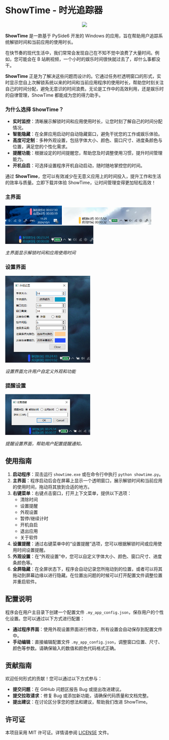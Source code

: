 
# ShowTime - 时光追踪器

<div align=center>
<img src="https://github.com/liaanj/ShowTime/blob/main/doc/icons.ico" width="170px">
</div>
<p></p><p></p>

**ShowTime** 是一款基于 PySide6 开发的 Windows 的应用，旨在帮助用户追踪系统解锁时间和当前应用的使用时长。

在快节奏的现代生活中，我们常常会发现自己在不知不觉中浪费了大量时间。例如，您可能会在 B 站刷视频，一个小时的娱乐时间很快就过去了，却什么事都没干。

**ShowTime** 正是为了解决这些问题而设计的。它通过任务栏透明窗口的形式，实时显示您自上次解锁系统以来的时间和当前应用程序的使用时长，帮助您时刻关注自己的时间分配，避免无意识的时间浪费。无论是工作中的高效利用，还是娱乐时的自律管理，ShowTime 都能成为您的得力助手。


### 为什么选择 ShowTime？

- **实时监控**：清晰展示解锁时间和应用使用时长，让您时刻了解自己的时间分配情况。
- **智能隐藏**：在全屏应用启动时自动隐藏窗口，避免干扰您的工作或娱乐体验。
- **高度可定制**：多种外观设置，包括字体大小、颜色、窗口尺寸、进度条颜色与位置，满足您的个性化需求。
- **提醒功能**：根据设定的时间提醒您，帮助您及时调整使用习惯，提升时间管理能力。
- **开机自启**：可选择设置程序开机自动启动，随时随地掌控您的时间。

通过 **ShowTime**，您可以有效减少在无意义应用上的时间投入，提升工作和生活的效率与质量。立即下载并体验 ShowTime，让时间管理变得更加轻松高效！

### 主界面

<p >
  <img src="https://github.com/liaanj/ShowTime/blob/main/doc/mainwin1.png" width="180px">
  <img src="https://github.com/liaanj/ShowTime/blob/main/doc/mainwin4.PNG" width="280px">
  <img src="https://github.com/liaanj/ShowTime/blob/main/doc/mainwin6.png" width="280px">
</p>


<p></p><p></p>

*主界面显示解锁时间和应用使用时间*

### 设置界面

<img src="https://github.com/liaanj/ShowTime/blob/main/doc/appsetting.png" width="270px">

*设置界面允许用户自定义外观和功能*

### 提醒设置

<img src="https://github.com/liaanj/ShowTime/blob/main/doc/time.png" width="270px">

*提醒设置界面，帮助用户配置提醒通知。*

## 使用指南

1. **启动程序**：双击运行 `showtime.exe` 或在命令行中执行 `python showtime.py`。
2. **主界面**：程序启动后会在屏幕上显示一个透明窗口，展示解锁时间和当前应用的使用时间，拖动将其放到合适的地方。
3. **右键菜单**：右键点击窗口，打开上下文菜单，提供以下选项：
   - 清除时间
   - 设置提醒
   - 外观设置
   - 暂停/继续计时
   - 开机自启
   - 退出应用
   - 关于软件
4. **设置提醒**：通过右键菜单中的“设置提醒”选项，您可以根据解锁时间或应用使用时间设置提醒。
5. **外观设置**：在“外观设置”中，您可以自定义字体大小、颜色、窗口尺寸、进度条颜色等。
6. **全屏隐藏**：在全屏状态下，程序会自动记录您所拖动到的位置，或者可以将其拖动到屏幕边缘以进行隐藏。在位置出问题的时候可以打开配置文件调整位置并重启软件。

## 配置说明

程序会在用户主目录下创建一个配置文件 `.my_app_config.json`，保存用户的个性化设置。您可以通过以下方式进行配置：

- **通过程序界面**：使用外观设置界面进行修改，所有设置会自动保存到配置文件中。
- **手动编辑**：直接编辑配置文件 `.my_app_config.json`，调整窗口位置、尺寸、颜色等参数。请确保输入的数值和颜色代码格式正确。

## 贡献指南

欢迎任何形式的贡献！您可以通过以下方式参与：

- **提交问题**：在 GitHub 问题区报告 Bug 或提出改进建议。
- **提交拉取请求**：修复 Bug 或添加新功能，请确保代码质量和文档完整。
- **提出建议**：在讨论区分享您的想法和建议，帮助我们改进 ShowTime。


## 许可证

本项目采用 MIT 许可证。详情请参阅 [LICENSE](https://github.com/liaanj/ShowTime/blob/main/LICENSE) 文件。

